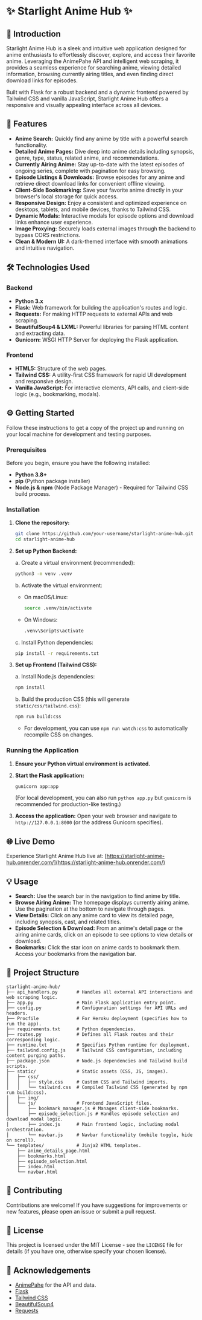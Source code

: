 # ✨ Starlight Anime Hub ✨

## 🚀 Introduction

Starlight Anime Hub is a sleek and intuitive web application designed for anime enthusiasts to effortlessly discover, explore, and access their favorite anime. Leveraging the AnimePahe API and intelligent web scraping, it provides a seamless experience for searching anime, viewing detailed information, browsing currently airing titles, and even finding direct download links for episodes.

Built with Flask for a robust backend and a dynamic frontend powered by Tailwind CSS and vanilla JavaScript, Starlight Anime Hub offers a responsive and visually appealing interface across all devices.

## 🌟 Features

*   **Anime Search:** Quickly find any anime by title with a powerful search functionality.
*   **Detailed Anime Pages:** Dive deep into anime details including synopsis, genre, type, status, related anime, and recommendations.
*   **Currently Airing Anime:** Stay up-to-date with the latest episodes of ongoing series, complete with pagination for easy browsing.
*   **Episode Listings & Downloads:** Browse episodes for any anime and retrieve direct download links for convenient offline viewing.
*   **Client-Side Bookmarking:** Save your favorite anime directly in your browser's local storage for quick access.
*   **Responsive Design:** Enjoy a consistent and optimized experience on desktops, tablets, and mobile devices, thanks to Tailwind CSS.
*   **Dynamic Modals:** Interactive modals for episode options and download links enhance user experience.
*   **Image Proxying:** Securely loads external images through the backend to bypass CORS restrictions.
*   **Clean & Modern UI:** A dark-themed interface with smooth animations and intuitive navigation.

## 🛠️ Technologies Used

### Backend
*   **Python 3.x**
*   **Flask:** Web framework for building the application's routes and logic.
*   **Requests:** For making HTTP requests to external APIs and web scraping.
*   **BeautifulSoup4 & LXML:** Powerful libraries for parsing HTML content and extracting data.
*   **Gunicorn:** WSGI HTTP Server for deploying the Flask application.

### Frontend
*   **HTML5:** Structure of the web pages.
*   **Tailwind CSS:** A utility-first CSS framework for rapid UI development and responsive design.
*   **Vanilla JavaScript:** For interactive elements, API calls, and client-side logic (e.g., bookmarking, modals).

## ⚙️ Getting Started

Follow these instructions to get a copy of the project up and running on your local machine for development and testing purposes.

### Prerequisites

Before you begin, ensure you have the following installed:

*   **Python 3.8+**
*   **pip** (Python package installer)
*   **Node.js & npm** (Node Package Manager) - Required for Tailwind CSS build process.

### Installation

1.  **Clone the repository:**
    ```bash
    git clone https://github.com/your-username/starlight-anime-hub.git
    cd starlight-anime-hub
    ```

2.  **Set up Python Backend:**

    a. Create a virtual environment (recommended):
    ```bash
    python3 -m venv .venv
    ```

    b. Activate the virtual environment:
    *   On macOS/Linux:
        ```bash
        source .venv/bin/activate
        ```
    *   On Windows:
        ```bash
        .venv\Scripts\activate
        ```

    c. Install Python dependencies:
    ```bash
    pip install -r requirements.txt
    ```

3.  **Set up Frontend (Tailwind CSS):**

    a. Install Node.js dependencies:
    ```bash
    npm install
    ```

    b. Build the production CSS (this will generate `static/css/tailwind.css`):
    ```bash
    npm run build:css
    ```
    *   For development, you can use `npm run watch:css` to automatically recompile CSS on changes.

### Running the Application

1.  **Ensure your Python virtual environment is activated.**
2.  **Start the Flask application:**
    ```bash
    gunicorn app:app
    ```
    (For local development, you can also run `python app.py` but `gunicorn` is recommended for production-like testing.)

3.  **Access the application:**
    Open your web browser and navigate to `http://127.0.0.1:8000` (or the address Gunicorn specifies).

## 🌐 Live Demo

Experience Starlight Anime Hub live at: [https://starlight-anime-hub.onrender.com/](https://starlight-anime-hub.onrender.com/)

## 💡 Usage

*   **Search:** Use the search bar in the navigation to find anime by title.
*   **Browse Airing Anime:** The homepage displays currently airing anime. Use the pagination at the bottom to navigate through pages.
*   **View Details:** Click on any anime card to view its detailed page, including synopsis, cast, and related titles.
*   **Episode Selection & Download:** From an anime's detail page or the airing anime cards, click on an episode to see options to view details or download.
*   **Bookmarks:** Click the star icon on anime cards to bookmark them. Access your bookmarks from the navigation bar.

## 📂 Project Structure

```
starlight-anime-hub/
├── api_handlers.py       # Handles all external API interactions and web scraping logic.
├── app.py                # Main Flask application entry point.
├── config.py             # Configuration settings for API URLs and headers.
├── Procfile              # For Heroku deployment (specifies how to run the app).
├── requirements.txt      # Python dependencies.
├── routes.py             # Defines all Flask routes and their corresponding logic.
├── runtime.txt           # Specifies Python runtime for deployment.
├── tailwind.config.js    # Tailwind CSS configuration, including content purging paths.
├── package.json          # Node.js dependencies and Tailwind build scripts.
├── static/               # Static assets (CSS, JS, images).
│   ├── css/
│   │   ├── style.css     # Custom CSS and Tailwind imports.
│   │   └── tailwind.css  # Compiled Tailwind CSS (generated by npm run build:css).
│   ├── img/
│   └── js/               # Frontend JavaScript files.
│       ├── bookmark_manager.js # Manages client-side bookmarks.
│       ├── episode_selection.js # Handles episode selection and download modal logic.
│       ├── index.js      # Main frontend logic, including modal orchestration.
│       └── navbar.js     # Navbar functionality (mobile toggle, hide on scroll).
└── templates/            # Jinja2 HTML templates.
    ├── anime_details_page.html
    ├── bookmarks.html
    ├── episode_selection.html
    ├── index.html
    └── navbar.html
```

## 🤝 Contributing

Contributions are welcome! If you have suggestions for improvements or new features, please open an issue or submit a pull request.

## 📄 License

This project is licensed under the MIT License - see the `LICENSE` file for details (if you have one, otherwise specify your chosen license).

## 🙏 Acknowledgements

*   [AnimePahe](https://animepahe.ru/) for the API and data.
*   [Flask](https://flask.palletsprojects.com/)
*   [Tailwind CSS](https://tailwindcss.com/)
*   [BeautifulSoup4](https://www.crummy.com/software/BeautifulSoup/bs4/doc/)
*   [Requests](https://requests.readthedocs.io/en/latest/)
